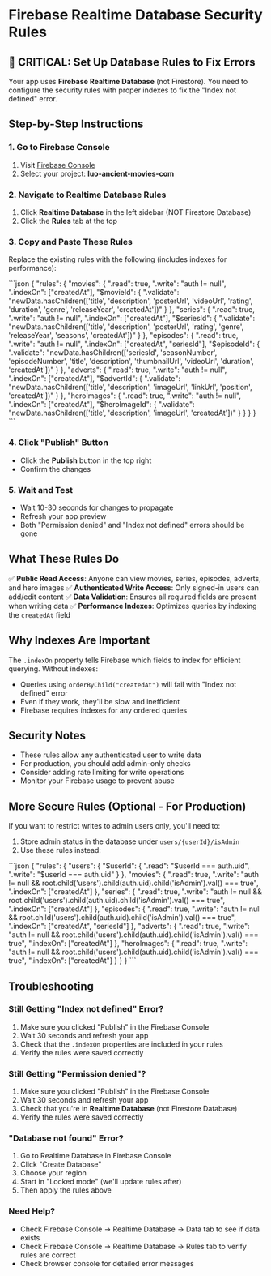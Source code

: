 # Firebase Realtime Database Security Rules

## 🚨 CRITICAL: Set Up Database Rules to Fix Errors

Your app uses **Firebase Realtime Database** (not Firestore). You need to configure the security rules with proper indexes to fix the "Index not defined" error.

## Step-by-Step Instructions

### 1. Go to Firebase Console
1. Visit [Firebase Console](https://console.firebase.google.com/)
2. Select your project: **luo-ancient-movies-com**

### 2. Navigate to Realtime Database Rules
1. Click **Realtime Database** in the left sidebar (NOT Firestore Database)
2. Click the **Rules** tab at the top

### 3. Copy and Paste These Rules

Replace the existing rules with the following (includes indexes for performance):

\`\`\`json
{
  "rules": {
    "movies": {
      ".read": true,
      ".write": "auth != null",
      ".indexOn": ["createdAt"],
      "$movieId": {
        ".validate": "newData.hasChildren(['title', 'description', 'posterUrl', 'videoUrl', 'rating', 'duration', 'genre', 'releaseYear', 'createdAt'])"
      }
    },
    "series": {
      ".read": true,
      ".write": "auth != null",
      ".indexOn": ["createdAt"],
      "$seriesId": {
        ".validate": "newData.hasChildren(['title', 'description', 'posterUrl', 'rating', 'genre', 'releaseYear', 'seasons', 'createdAt'])"
      }
    },
    "episodes": {
      ".read": true,
      ".write": "auth != null",
      ".indexOn": ["createdAt", "seriesId"],
      "$episodeId": {
        ".validate": "newData.hasChildren(['seriesId', 'seasonNumber', 'episodeNumber', 'title', 'description', 'thumbnailUrl', 'videoUrl', 'duration', 'createdAt'])"
      }
    },
    "adverts": {
      ".read": true,
      ".write": "auth != null",
      ".indexOn": ["createdAt"],
      "$advertId": {
        ".validate": "newData.hasChildren(['title', 'description', 'imageUrl', 'linkUrl', 'position', 'createdAt'])"
      }
    },
    "heroImages": {
      ".read": true,
      ".write": "auth != null",
      ".indexOn": ["createdAt"],
      "$heroImageId": {
        ".validate": "newData.hasChildren(['title', 'description', 'imageUrl', 'createdAt'])"
      }
    }
  }
}
\`\`\`

### 4. Click "Publish" Button
- Click the **Publish** button in the top right
- Confirm the changes

### 5. Wait and Test
- Wait 10-30 seconds for changes to propagate
- Refresh your app preview
- Both "Permission denied" and "Index not defined" errors should be gone

## What These Rules Do

✅ **Public Read Access**: Anyone can view movies, series, episodes, adverts, and hero images
✅ **Authenticated Write Access**: Only signed-in users can add/edit content
✅ **Data Validation**: Ensures all required fields are present when writing data
✅ **Performance Indexes**: Optimizes queries by indexing the `createdAt` field

## Why Indexes Are Important

The `.indexOn` property tells Firebase which fields to index for efficient querying. Without indexes:
- Queries using `orderByChild("createdAt")` will fail with "Index not defined" error
- Even if they work, they'll be slow and inefficient
- Firebase requires indexes for any ordered queries

## Security Notes

- These rules allow any authenticated user to write data
- For production, you should add admin-only checks
- Consider adding rate limiting for write operations
- Monitor your Firebase usage to prevent abuse

## More Secure Rules (Optional - For Production)

If you want to restrict writes to admin users only, you'll need to:

1. Store admin status in the database under `users/{userId}/isAdmin`
2. Use these rules instead:

\`\`\`json
{
  "rules": {
    "users": {
      "$userId": {
        ".read": "$userId === auth.uid",
        ".write": "$userId === auth.uid"
      }
    },
    "movies": {
      ".read": true,
      ".write": "auth != null && root.child('users').child(auth.uid).child('isAdmin').val() === true",
      ".indexOn": ["createdAt"]
    },
    "series": {
      ".read": true,
      ".write": "auth != null && root.child('users').child(auth.uid).child('isAdmin').val() === true",
      ".indexOn": ["createdAt"]
    },
    "episodes": {
      ".read": true,
      ".write": "auth != null && root.child('users').child(auth.uid).child('isAdmin').val() === true",
      ".indexOn": ["createdAt", "seriesId"]
    },
    "adverts": {
      ".read": true,
      ".write": "auth != null && root.child('users').child(auth.uid).child('isAdmin').val() === true",
      ".indexOn": ["createdAt"]
    },
    "heroImages": {
      ".read": true,
      ".write": "auth != null && root.child('users').child(auth.uid).child('isAdmin').val() === true",
      ".indexOn": ["createdAt"]
    }
  }
}
\`\`\`

## Troubleshooting

### Still Getting "Index not defined" Error?
1. Make sure you clicked "Publish" in the Firebase Console
2. Wait 30 seconds and refresh your app
3. Check that the `.indexOn` properties are included in your rules
4. Verify the rules were saved correctly

### Still Getting "Permission denied"?
1. Make sure you clicked "Publish" in the Firebase Console
2. Wait 30 seconds and refresh your app
3. Check that you're in **Realtime Database** (not Firestore Database)
4. Verify the rules were saved correctly

### "Database not found" Error?
1. Go to Realtime Database in Firebase Console
2. Click "Create Database"
3. Choose your region
4. Start in "Locked mode" (we'll update rules after)
5. Then apply the rules above

### Need Help?
- Check Firebase Console → Realtime Database → Data tab to see if data exists
- Check Firebase Console → Realtime Database → Rules tab to verify rules are correct
- Check browser console for detailed error messages
